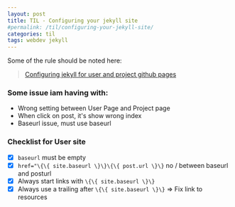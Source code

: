```yaml
---
layout: post
title: TIL - Configuring your jekyll site
#permalink: /til/configuring-your-jekyll-site/
categories: til
tags: webdev jekyll
---
```

Some of the rule should be noted here:

> [Configuring jekyll for user and project github pages](http://downtothewire.io/2015/08/15/configuring-jekyll-for-user-and-project-github-pages/)

### Some issue iam having with:
- Wrong setting between User Page and Project page
- When click on post, it's show wrong index
- Baseurl issue, must use baseurl

### Checklist for User site
- [x] `baseurl` must be empty
- [x] `href="\{\{ site.baseurl \}\}\{\{ post.url \}\}` no / between baseurl and posturl
- [x] Always start links with `\{\{ site.baseurl \}\}`
- [x] Always use a trailing after `\{\{ site.baseurl \}\}` => Fix link to resources
